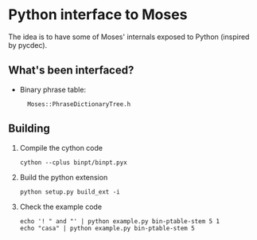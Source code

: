 # Python interface to Moses

The idea is to have some of Moses' internals exposed to Python (inspired by pycdec).

## What's been interfaced?

* Binary phrase table:

        Moses::PhraseDictionaryTree.h

## Building
1.  Compile the cython code

        cython --cplus binpt/binpt.pyx

2.  Build the python extension

        python setup.py build_ext -i

3.  Check the example code

        echo '! " and "' | python example.py bin-ptable-stem 5 1
        echo "casa" | python example.py bin-ptable-stem 5
